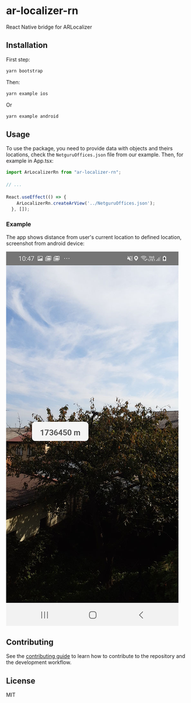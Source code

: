 # ar-localizer-rn

React Native bridge for ARLocalizer

## Installation

First step:
```sh
yarn bootstrap
```
Then:
```sh
yarn example ios
```
Or
```sh
yarn example android
```

## Usage
To use the package, you need to provide data with objects and theirs locations, check the `NetguruOffices.json` file from our example. Then, for example in App.tsx:
```js
import ArLocalizerRn from "ar-localizer-rn";

// ...

React.useEffect(() => {
    ArLocalizerRn.createArView('../NetguruOffices.json');
  }, []);
```
### Example
The app shows distance from user's current location to defined location, screenshot from android device:

![Screenshot](ArLocalizerRn.jpg?raw=true)

## Contributing

See the [contributing guide](CONTRIBUTING.md) to learn how to contribute to the repository and the development workflow.

## License

MIT
